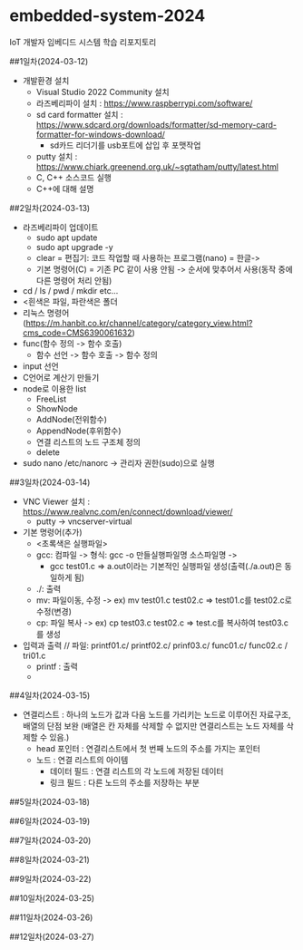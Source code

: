 # embedded-system-2024
IoT 개발자 임베디드 시스템 학습 리포지토리

##1일차(2024-03-12)
- 개발환경 설치
	- Visual Studio 2022 Community 설치
	- 라즈베리파이 설치 : https://www.raspberrypi.com/software/
	- sd card formatter 설치 : https://www.sdcard.org/downloads/formatter/sd-memory-card-formatter-for-windows-download/
		- sd카드 리더기를 usb포트에 삽입 후 포맷작업
	- putty 설치 : https://www.chiark.greenend.org.uk/~sgtatham/putty/latest.html
	- C, C++ 소스코드 실행
	- C++에 대해 설명

##2일차(2024-03-13)
- 라즈베리파이 업데이트
	- sudo apt update
	- sudo apt upgrade -y
	- clear = 편집기: 코드 작업할 때 사용하는 프로그램(nano) = 한글->
	- 기본 명령어(C) = 기존 PC 같이 사용 안됨 -> 순서에 맞추어서 사용(동작 중에 다른 명령어 처리 안됨)
- cd / ls / pwd / mkdir etc...
- <흰색은 파일, 파란색은 폴더
- 리눅스 명령어
  (https://m.hanbit.co.kr/channel/category/category_view.html?cms_code=CMS6390061632)
- func(함수 정의 -> 함수 호출)
	- 함수 선언 -> 함수 호출 -> 함수 정의
- input 선언
- C언어로 계산기 만들기
- node로 이용한 list
	- FreeList
	- ShowNode
	- AddNode(전위함수)
	- AppendNode(후위함수)
	- 연결 리스트의 노드 구조체 정의
	- delete
- sudo nano /etc/nanorc -> 관리자 권한(sudo)으로 실행
		
##3일차(2024-03-14)
- VNC Viewer 설치 : https://www.realvnc.com/en/connect/download/viewer/
	- putty -> vncserver-virtual
- 기본 명령어(추가)
	- <초록색은 실행파일>
	- gcc: 컴파일 -> 형식: gcc -o 만들실행파일명 소스파일명 ->
		- gcc test01.c => a.out이라는 기본적인 실행파일 생성(출력(./a.out)은 동일하게 됨)
	- ./: 출력
	- mv: 파일이동, 수정 -> ex) mv test01.c test02.c => test01.c를 test02.c로 수정(변경)
	- cp: 파일 복사 -> ex) cp test03.c test02.c => test.c를 복사하여 test03.c를 생성
- 입력과 출력 // 파일: printf01.c/ printf02.c/ prinf03.c/ func01.c/ func02.c / tri01.c
	- printf : 출력
	- 

##4일차(2024-03-15)
- 연결리스트 : 하나의 노드가 값과 다음 노드를 가리키는 노드로 이루어진 자료구조, 배열의 단점 보완 (배열은 칸 자체를 삭제할 수 없지만 연결리스트는 노드 자체를 삭제할 수 있음.)
	- head 포인터 : 연결리스트에서 첫 번째 노드의 주소를 가지는 포인터
	- 노드 : 연결 리스트의 아이템
		- 데이터 필드 : 연결 리스트의 각 노드에 저장된 데이터
		- 링크 필드 : 다른 노드의 주소를 저장하는 부분


##5일차(2024-03-18)


##6일차(2024-03-19)


##7일차(2024-03-20)


##8일차(2024-03-21)


##9일차(2024-03-22)


##10일차(2024-03-25)


##11일차(2024-03-26)


##12일차(2024-03-27)

